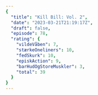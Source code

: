 ```yaml
---
{
  "title": "Kill Bill: Vol. 2",
  "date": "2023-03-21T21:19:17Z",
  "draft": false,
  "episode": 78,
  "rating": {
    "vildeVåben": 7,
    "stærkeOneliners": 10,
    "fedSkurk": 10,
    "episkAction": 9,
    "barHudOgStoreMuskler": 3,
    "total": 39
  }
}
---
```


